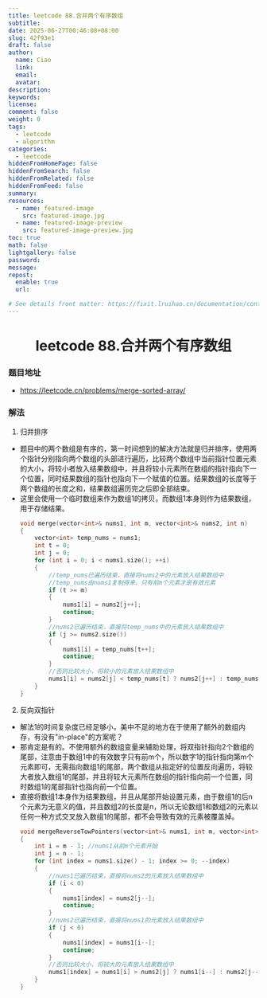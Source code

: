 ```yaml
---
title: leetcode 88.合并两个有序数组
subtitle:
date: 2025-06-27T00:46:08+08:00
slug: 42f93e1
draft: false
author:
  name: Ciao
  link:
  email:
  avatar:
description:
keywords:
license:
comment: false
weight: 0
tags:
  - leetcode
  - algorithm
categories:
  - leetcode
hiddenFromHomePage: false
hiddenFromSearch: false
hiddenFromRelated: false
hiddenFromFeed: false
summary:
resources:
  - name: featured-image
    src: featured-image.jpg
  - name: featured-image-preview
    src: featured-image-preview.jpg
toc: true
math: false
lightgallery: false
password:
message:
repost:
  enable: true
  url:

# See details front matter: https://fixit.lruihao.cn/documentation/content-management/introduction/#front-matter
---
```


<!--more-->

<h1 align="center">leetcode 88.合并两个有序数组</h1>

### 题目地址
  * https://leetcode.cn/problems/merge-sorted-array/
  
### 解法
  1. 归并排序
  * 题目中的两个数组是有序的，第一时间想到的解决方法就是归并排序，使用两个指针分别指向两个数组的头部进行遍历，比较两个数组中当前指针位置元素的大小，将较小者放入结果数组中，并且将较小元素所在数组的指针指向下一个位置，同时结果数组的指针也指向下一个赋值的位置。结果数组的长度等于两个数组的长度之和，结果数组遍历完之后即全部结束。
  * 这里会使用一个临时数组来作为数组1的拷贝，而数组1本身则作为结果数组，用于存储结果。
    ```C++
    void merge(vector<int>& nums1, int m, vector<int>& nums2, int n) 
    {
        vector<int> temp_nums = nums1;
        int t = 0;
        int j = 0;
        for (int i = 0; i < nums1.size(); ++i)
        {
            //temp_nums已遍历结束，直接将nums2中的元素放入结果数组中
            //temp_nums由nums1复制得来，只有前m个元素才是有效元素
            if (t >= m)
            {
                nums1[i] = nums2[j++];
                continue;
            }
            //nums2已遍历结束，直接将temp_nums中的元素放入结果数组中
            if (j >= nums2.size())
            {
                nums1[i] = temp_nums[t++];
                continue;
            }
            //否则比较大小，将较小的元素放入结果数组中
            nums1[i] = nums2[j] < temp_nums[t] ? nums2[j++] : temp_nums[t++];
        }
    }
    ``` 
  
  2. 反向双指针
  * 解法1的时间复杂度已经足够小，美中不足的地方在于使用了额外的数组内存，有没有"in-place"的方案呢？
  * 那肯定是有的。不使用额外的数组变量来辅助处理，将双指针指向2个数组的尾部，注意由于数组1中的有效数字只有前m个，所以数字1的指针指向第m个元素即可，无需指向数组1的尾部，两个数组从指定好的位置反向遍历，将较大者放入数组1的尾部，并且将较大元素所在数组的指针指向前一个位置，同时数组1的尾部指针也指向前一个位置。
  * 直接将数组1本身作为结果数组，并且从尾部开始设置元素，由于数组1的后n个元素为无意义的值，并且数组2的长度是n，所以无论数组1和数组2的元素以任何一种方式交叉放入数组1的尾部，都不会导致有效的元素被覆盖掉。
    ```C++
    void mergeReverseTowPointers(vector<int>& nums1, int m, vector<int>& nums2, int n)
    {
        int i = m - 1; //nums1从前m个元素开始
        int j = n - 1;
        for (int index = nums1.size() - 1; index >= 0; --index)
        {
            //nums1已遍历结束，直接将nums2的元素放入结果数组中
            if (i < 0)
            {
                nums1[index] = nums2[j--];
                continue;
            }
            //nums2已遍历结束，直接将nums1的元素放入结果数组中
            if (j < 0)
            {
                nums1[index] = nums1[i--];
                continue;
            }
            //否则比较大小，将较大的元素放入结果数组中
            nums1[index] = nums1[i] > nums2[j] ? nums1[i--] : nums2[j--];
        }
    }
    ```

